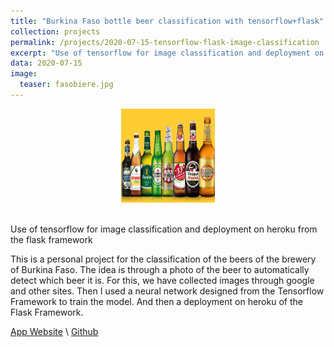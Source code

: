```yaml
---
title: "Burkina Faso bottle beer classification with tensorflow+flask"
collection: projects
permalink: /projects/2020-07-15-tensorflow-flask-image-classification
excerpt: "Use of tensorflow for image classification and deployment on heroku from the flask framework"
data: 2020-07-15
image:
  teaser: fasobiere.jpg
---
```


<div align="center">
<img src="https://raw.githubusercontent.com/armelsoubeiga/armelsoubeiga.github.io/master/dist/img/projects/fasobiere.jpg" style="height:150px; width:150px;" />
</div><br />


Use of tensorflow for image classification and deployment on heroku from the flask framework

This is a personal project for the classification of the beers of the brewery of Burkina Faso. The idea is through a photo of the beer to automatically detect which beer it is. For this, we have collected images through google and other sites. Then I used a neural network designed from the Tensorflow Framework to train the model. And then a deployment on heroku of the Flask Framework.

[App Website](http://fasobiere.herokuapp.com/) \ [Github](https://github.com/armelsoubeiga/fasobiere-classification)
